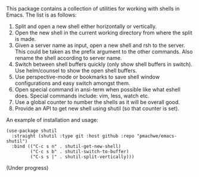 
This package contains a collection of utilities for working with shells
in Emacs.  The list is as follows:
  1. Split and open a new shell either horizontally or vertically.
  2. Open the new shell in the current working directory from where the
     split is made.
  3. Given a server name as input, open a new shell and rsh to the server.
     This could be taken as the prefix argument to the other commands.
     Also rename the shell according to server name.
  4. Switch between shell buffers quickly (only show shell buffers in switch).
     Use helm/counsel to show the open shell buffers.
  5. Use perspective-mode or bookmarks to save shell window configurations
     and easy switch amongst them.
  6. Open special command in ansi-term when possible like what eshell does.
     Special commands include: vim, less, watch etc.
  7. Use a global counter to number the shells as it will be overall good.
  8. Provide an API to get new shell using shutil (so that counter is set).


An example of installation and usage:

    (use-package shutil
      :straight (shutil :type git :host github :repo "pmachwe/emacs-shutil")
      :bind (("C-c s n" . shutil-get-new-shell)
             ("C-c s b" . shutil-switch-to-buffer)
             ("C-s s |" . shutil-split-vertically)))


(Under progress)
